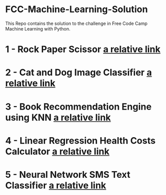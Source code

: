 # FCC-Machine-Learning-Solution
 This Repo contains the solution to the challenge in Free Code Camp 
Machine Learning with Python.

# 1 - Rock Paper Scissor [a relative link](Rock%20Paper%20Scissor)
# 2 - Cat and Dog Image Classifier [a relative link](Cat%20And%20Dog%20Image%20Classifier)
# 3 - Book Recommendation Engine using KNN [a relative link](Book%20Recommendation%20Engine%20Using%20KNN)
# 4 - Linear Regression Health Costs Calculator [a relative link](Linear%20Regression%20Health%20Costs%20Calculator)
# 5 - Neural Network SMS Text Classifier [a relative link](Neural%20Network%20SMS%20Text%20Classifier)